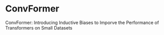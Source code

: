 # ConvFormer
ConvFormer: Introducing Inductive Biases to Imporve the Performance of Transformers on Small Datasets
